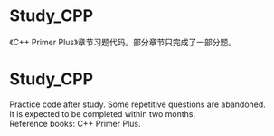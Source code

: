 # Study_CPP  
《C++ Primer Plus》章节习题代码。部分章节只完成了一部分题。

# Study_CPP  
Practice code after study. Some repetitive questions are abandoned.  
It is expected to be completed within two months.  
Reference books: C++ Primer Plus.    

